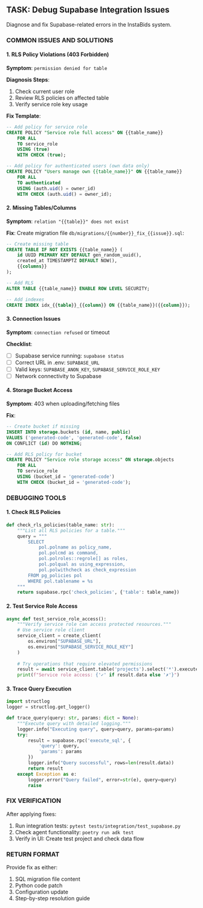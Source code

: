 ## TASK: Debug Supabase Integration Issues

Diagnose and fix Supabase-related errors in the InstaBids system.

### COMMON ISSUES AND SOLUTIONS

#### 1. RLS Policy Violations (403 Forbidden)
**Symptom**: `permission denied for table`

**Diagnosis Steps**:
1. Check current user role
2. Review RLS policies on affected table
3. Verify service role key usage

**Fix Template**:
```sql
-- Add policy for service role
CREATE POLICY "Service role full access" ON {{table_name}}
    FOR ALL
    TO service_role
    USING (true)
    WITH CHECK (true);

-- Add policy for authenticated users (own data only)
CREATE POLICY "Users manage own {{table_name}}" ON {{table_name}}
    FOR ALL
    TO authenticated
    USING (auth.uid() = owner_id)
    WITH CHECK (auth.uid() = owner_id);
```

#### 2. Missing Tables/Columns
**Symptom**: `relation "{{table}}" does not exist`

**Fix**: Create migration file `db/migrations/{{number}}_fix_{{issue}}.sql`:
```sql
-- Create missing table
CREATE TABLE IF NOT EXISTS {{table_name}} (
    id UUID PRIMARY KEY DEFAULT gen_random_uuid(),
    created_at TIMESTAMPTZ DEFAULT NOW(),
    {{columns}}
);

-- Add RLS
ALTER TABLE {{table_name}} ENABLE ROW LEVEL SECURITY;

-- Add indexes
CREATE INDEX idx_{{table}}_{{column}} ON {{table_name}}({{column}});
```

#### 3. Connection Issues
**Symptom**: `connection refused` or timeout

**Checklist**:
- [ ] Supabase service running: `supabase status`
- [ ] Correct URL in .env: `SUPABASE_URL`
- [ ] Valid keys: `SUPABASE_ANON_KEY`, `SUPABASE_SERVICE_ROLE_KEY`
- [ ] Network connectivity to Supabase

#### 4. Storage Bucket Access
**Symptom**: 403 when uploading/fetching files

**Fix**:
```sql
-- Create bucket if missing
INSERT INTO storage.buckets (id, name, public)
VALUES ('generated-code', 'generated-code', false)
ON CONFLICT (id) DO NOTHING;

-- Add RLS policy for bucket
CREATE POLICY "Service role storage access" ON storage.objects
    FOR ALL
    TO service_role
    USING (bucket_id = 'generated-code')
    WITH CHECK (bucket_id = 'generated-code');
```

### DEBUGGING TOOLS

#### 1. Check RLS Policies
```python
def check_rls_policies(table_name: str):
    """List all RLS policies for a table."""
    query = """
        SELECT 
            pol.polname as policy_name,
            pol.polcmd as command,
            pol.polroles::regrole[] as roles,
            pol.polqual as using_expression,
            pol.polwithcheck as check_expression
        FROM pg_policies pol
        WHERE pol.tablename = %s
    """
    return supabase.rpc('check_policies', {'table': table_name})
```

#### 2. Test Service Role Access
```python
async def test_service_role_access():
    """Verify service role can access protected resources."""
    # Use service role client
    service_client = create_client(
        os.environ["SUPABASE_URL"],
        os.environ["SUPABASE_SERVICE_ROLE_KEY"]
    )
    
    # Try operations that require elevated permissions
    result = await service_client.table('projects').select('*').execute()
    print(f"Service role access: {'✓' if result.data else '✗'}")
```

#### 3. Trace Query Execution
```python
import structlog
logger = structlog.get_logger()

def trace_query(query: str, params: dict = None):
    """Execute query with detailed logging."""
    logger.info("Executing query", query=query, params=params)
    try:
        result = supabase.rpc('execute_sql', {
            'query': query,
            'params': params
        })
        logger.info("Query successful", rows=len(result.data))
        return result
    except Exception as e:
        logger.error("Query failed", error=str(e), query=query)
        raise
```

### FIX VERIFICATION

After applying fixes:
1. Run integration tests: `pytest tests/integration/test_supabase.py`
2. Check agent functionality: `poetry run adk test`
3. Verify in UI: Create test project and check data flow

### RETURN FORMAT

Provide fix as either:
1. SQL migration file content
2. Python code patch
3. Configuration update
4. Step-by-step resolution guide